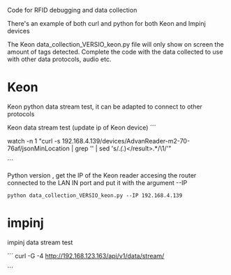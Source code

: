 Code for RFID debugging and data collection

There's an example of both curl and python for both Keon and Impinj devices 

The Keon data_collection_VERSIO_keon.py file will only show on screen the amount of tags detected.
Complete the code with the data collected to use with other data protocols, audio etc.

# Keon

Keon python data stream test, it can be adapted to connect to other protocols 

Keon data stream test (update ip of Keon device)
´´´

watch -n 1 "curl -s 192.168.4.139/devices/AdvanReader-m2-70-76af/jsonMinLocation | grep '<result>' | sed 's/.*<status>\(.*\)<\/result>.*/\1/'"

´´´

Python version , get the IP of the Keon reader accesing the router connected to the LAN IN port and put it with the argument --IP 

```
python data_collection_VERSIO_keon.py --IP 192.168.4.139
```

# impinj

impinj data stream test

´´´
curl -G -4 http://192.168.123.163/api/v1/data/stream/

´´´
